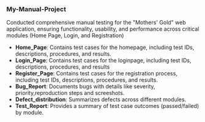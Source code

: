 ### My-Manual-Project

Conducted comprehensive manual testing for the "Mothers' Gold" web application, ensuring functionality, usability, and performance across critical modules (Home Page, Login, and Registration)
* **Home_Page**: Contains test cases for the homepage, including test IDs, descriptions, procedures, and results.
* **Login_Page**: Contains test cases for the loginpage, including test IDs, descriptions, procedures, and results
* **Register_Page**: Contains test cases for the registration process, including test IDs, descriptions, procedures, and results.
* **Bug_Report**: Documents bugs with details like severity, priority,reproduction steps and screeshots.
* **Defect_distribution**: Summarizes defects across different modules.
* **Test_Report**: Provides a summary of test case outcomes (passed/failed) by module.
